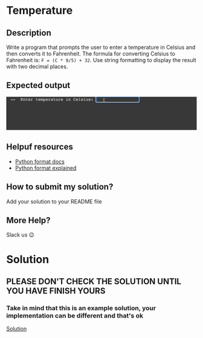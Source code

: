 # Temperature

## Description

Write a program that prompts the user to enter a temperature in Celsius and then converts it to Fahrenheit. The formula for converting Celsius to Fahrenheit is: `F = (C * 9/5) + 32`. Use string formatting to display the result with two decimal places.

## Expected output

![expcted output](../../../assets/ch_e05_expected.gif)

## Helpuf resources

- [Python format docs](https://www.w3schools.com/python/ref_string_format.asp)
- [Python format explained](https://thepythonguru.com/python-string-formatting/)

## How to submit my solution?

Add your solution to your README file

## More Help?

Slack us 😉

# Solution

## PLEASE DON'T CHECK THE SOLUTION UNTIL YOU HAVE FINISH YOURS

### Take in mind that this is an example solution, your implementation can be different and that's ok

[Solution](../sol)

